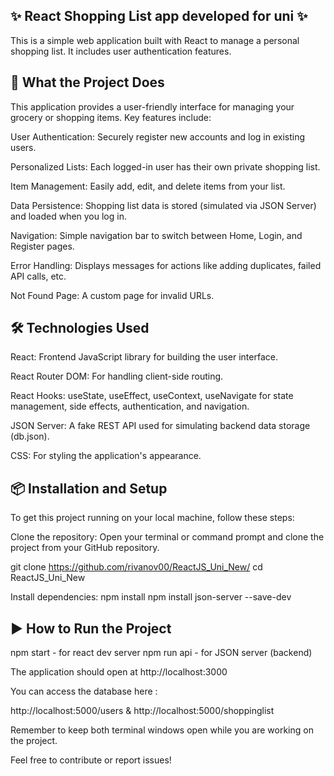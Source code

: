 
## ✨ React Shopping List app developed for uni ✨

This is a simple web application built with React to manage a personal shopping list. It includes user authentication features.
## 🚀 What the Project Does

This application provides a user-friendly interface for managing your grocery or shopping items. Key features include:

User Authentication: Securely register new accounts and log in existing users.

Personalized Lists: Each logged-in user has their own private shopping list.

Item Management: Easily add, edit, and delete items from your list.

Data Persistence: Shopping list data is stored (simulated via JSON Server) and loaded when you log in.

Navigation: Simple navigation bar to switch between Home, Login, and Register pages.

Error Handling: Displays messages for actions like adding duplicates, failed API calls, etc.

Not Found Page: A custom page for invalid URLs.
## 🛠️ Technologies Used

React: Frontend JavaScript library for building the user interface.

React Router DOM: For handling client-side routing.

React Hooks: useState, useEffect, useContext, useNavigate for state management, side effects, authentication, and navigation.

JSON Server: A fake REST API used for simulating backend data storage (db.json).

CSS: For styling the application's appearance.
## 📦 Installation and Setup

To get this project running on your local machine, follow these steps:

Clone the repository:
Open your terminal or command prompt and clone the project from your GitHub repository.

git clone https://github.com/rivanov00/ReactJS_Uni_New/ 
cd ReactJS_Uni_New

Install dependencies:
npm install 
npm install json-server --save-dev

## ▶️ How to Run the Project

npm start - for react dev server 
npm run api - for JSON server (backend)

The application should open at http://localhost:3000

You can access the database here :

http://localhost:5000/users & http://localhost:5000/shoppinglist

Remember to keep both terminal windows open while you are working on the project.

Feel free to contribute or report issues!